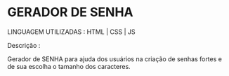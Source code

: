 # GERADOR DE SENHA

LINGUAGEM UTILIZADAS : HTML | CSS | JS 

Descrição : 

Gerador de SENHA para ajuda dos usuários na criação de senhas fortes e de sua escolha o tamanho dos caracteres.
